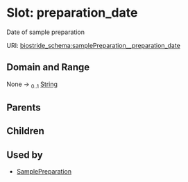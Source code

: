 
# Slot: preparation_date

Date of sample preparation

URI: [biostride_schema:samplePreparation__preparation_date](https://w3id.org/biostride/schema/samplePreparation__preparation_date)


## Domain and Range

None &#8594;  <sub>0..1</sub> [String](types/String.md)

## Parents


## Children


## Used by

 * [SamplePreparation](SamplePreparation.md)
